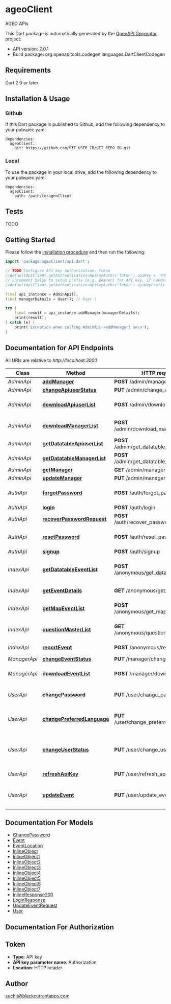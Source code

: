 # ageoClient
AGEO APIs

This Dart package is automatically generated by the [OpenAPI Generator](https://openapi-generator.tech) project:

- API version: 2.0.1
- Build package: org.openapitools.codegen.languages.DartClientCodegen

## Requirements

Dart 2.0 or later

## Installation & Usage

### Github
If this Dart package is published to Github, add the following dependency to your pubspec.yaml
```
dependencies:
  ageoClient:
    git: https://github.com/GIT_USER_ID/GIT_REPO_ID.git
```

### Local
To use the package in your local drive, add the following dependency to your pubspec.yaml
```
dependencies:
  ageoClient:
    path: /path/to/ageoClient
```

## Tests

TODO

## Getting Started

Please follow the [installation procedure](#installation--usage) and then run the following:

```dart
import 'package:ageoClient/api.dart';

// TODO Configure API key authorization: Token
//defaultApiClient.getAuthentication<ApiKeyAuth>('Token').apiKey = 'YOUR_API_KEY';
// uncomment below to setup prefix (e.g. Bearer) for API key, if needed
//defaultApiClient.getAuthentication<ApiKeyAuth>('Token').apiKeyPrefix = 'Bearer';

final api_instance = AdminApi();
final managerDetails = User(); // User | 

try {
    final result = api_instance.addManager(managerDetails);
    print(result);
} catch (e) {
    print('Exception when calling AdminApi->addManager: $e\n');
}

```

## Documentation for API Endpoints

All URIs are relative to *http://localhost:3000*

Class | Method | HTTP request | Description
------------ | ------------- | ------------- | -------------
*AdminApi* | [**addManager**](doc//AdminApi.md#addmanager) | **POST** /admin/manager | 
*AdminApi* | [**changeApiuserStatus**](doc//AdminApi.md#changeapiuserstatus) | **PUT** /admin/change_apiuser_status | 
*AdminApi* | [**downloadApiuserList**](doc//AdminApi.md#downloadapiuserlist) | **POST** /admin/download_apiuser_list | Download Excel file of api users
*AdminApi* | [**downloadManagerList**](doc//AdminApi.md#downloadmanagerlist) | **POST** /admin/download_manager_list | Download Excel file of managers
*AdminApi* | [**getDatatableApiuserList**](doc//AdminApi.md#getdatatableapiuserlist) | **POST** /admin/get_datatable_apiuser_list | 
*AdminApi* | [**getDatatableManagerList**](doc//AdminApi.md#getdatatablemanagerlist) | **POST** /admin/get_datatable_manager_list | 
*AdminApi* | [**getManager**](doc//AdminApi.md#getmanager) | **GET** /admin/manager | 
*AdminApi* | [**updateManager**](doc//AdminApi.md#updatemanager) | **PUT** /admin/manager | 
*AuthApi* | [**forgotPassword**](doc//AuthApi.md#forgotpassword) | **POST** /auth/forgot_password | Initiating forget password
*AuthApi* | [**login**](doc//AuthApi.md#login) | **POST** /auth/login | Login
*AuthApi* | [**recoverPasswordRequest**](doc//AuthApi.md#recoverpasswordrequest) | **POST** /auth/recover_password_request | Reset Password
*AuthApi* | [**resetPassword**](doc//AuthApi.md#resetpassword) | **POST** /auth/reset_password | Reset Password Request
*AuthApi* | [**signup**](doc//AuthApi.md#signup) | **POST** /auth/signup | Sign up
*IndexApi* | [**getDatatableEventList**](doc//IndexApi.md#getdatatableeventlist) | **POST** /anonymous/get_datatable_event_list | Get paginated list of events
*IndexApi* | [**getEventDetails**](doc//IndexApi.md#geteventdetails) | **GET** /anonymous/get_event_details | Get details of an event
*IndexApi* | [**getMapEventList**](doc//IndexApi.md#getmapeventlist) | **POST** /anonymous/get_map_event_list | Get list of events for map view
*IndexApi* | [**questionMasterList**](doc//IndexApi.md#questionmasterlist) | **GET** /anonymous/question_master_list | Get master list of event questions
*IndexApi* | [**reportEvent**](doc//IndexApi.md#reportevent) | **POST** /anonymous/report_event | Report events
*ManagerApi* | [**changeEventStatus**](doc//ManagerApi.md#changeeventstatus) | **PUT** /manager/change_event_status | 
*ManagerApi* | [**downloadEventList**](doc//ManagerApi.md#downloadeventlist) | **POST** /manager/download_event_list | Download Excel file of events
*UserApi* | [**changePassword**](doc//UserApi.md#changepassword) | **PUT** /user/change_password | Change login user password
*UserApi* | [**changePreferredLanguage**](doc//UserApi.md#changepreferredlanguage) | **PUT** /user/change_preferred_language | Change user's preferred language
*UserApi* | [**changeUserStatus**](doc//UserApi.md#changeuserstatus) | **PUT** /user/change_user_status | Change user's Status eg. ACTIVE or INACTIVE
*UserApi* | [**refreshApiKey**](doc//UserApi.md#refreshapikey) | **PUT** /user/refresh_apikey | Refresh API key for user
*UserApi* | [**updateEvent**](doc//UserApi.md#updateevent) | **PUT** /user/update_event | Update Status of Reported Events


## Documentation For Models

 - [ChangePassword](doc//ChangePassword.md)
 - [Event](doc//Event.md)
 - [EventLocation](doc//EventLocation.md)
 - [InlineObject](doc//InlineObject.md)
 - [InlineObject1](doc//InlineObject1.md)
 - [InlineObject2](doc//InlineObject2.md)
 - [InlineObject3](doc//InlineObject3.md)
 - [InlineObject4](doc//InlineObject4.md)
 - [InlineObject5](doc//InlineObject5.md)
 - [InlineObject6](doc//InlineObject6.md)
 - [InlineObject7](doc//InlineObject7.md)
 - [InlineResponse200](doc//InlineResponse200.md)
 - [LoginResponse](doc//LoginResponse.md)
 - [UpdateEventRequest](doc//UpdateEventRequest.md)
 - [User](doc//User.md)


## Documentation For Authorization


## Token

- **Type**: API key
- **API key parameter name**: Authorization
- **Location**: HTTP header


## Author

suchit@blackcurrantapps.com

